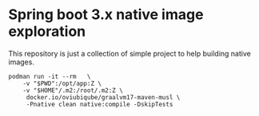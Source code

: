 # Spring boot 3.x native image exploration
This repository is just a collection of simple project to help building native images.

```
podman run -it --rm   \
	-v "$PWD":/opt/app:Z \
	-v "$HOME"/.m2:/root/.m2:Z \
	 docker.io/oviubiqube/graalvm17-maven-musl \
	 -Pnative clean native:compile -DskipTests
```
